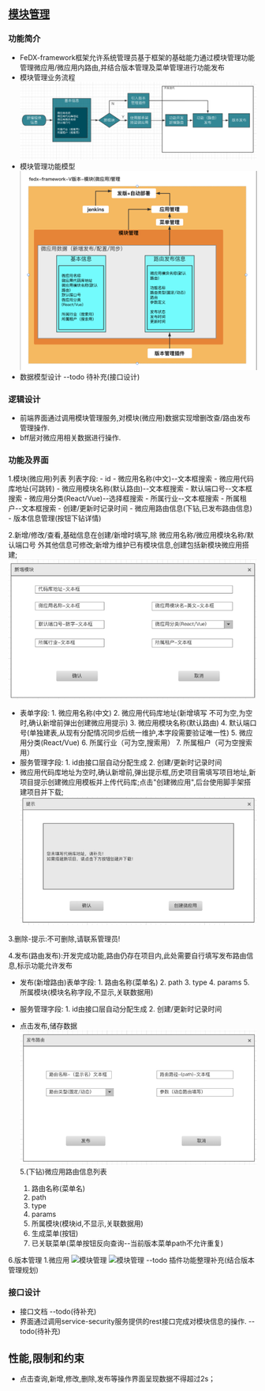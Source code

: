 ## [模块管理]()

### **功能简介**

- FeDX-framework框架允许系统管理员基于框架的基础能力通过模块管理功能管理微应用/微应用内路由,并结合版本管理及菜单管理进行功能发布
- 模块管理业务流程
  ![模块管理业务流程](../images/modules/模块管理流程.png)
- 模块管理功能模型
  ![模块管理功能模型](../images/modules/模块管理功能模型.png)
- 数据模型设计
--todo 待补充(接口设计)

### **逻辑设计**

- 前端界面通过调用模块管理服务,对模块(微应用)数据实现增删改查/路由发布管理操作.
- bff层对微应用相关数据进行操作.

### **功能及界面**

1.模块(微应用)列表
  列表字段:
    - id
    - 微应用名称(中文)--文本框搜索
    - 微应用代码库地址(可跳转)
    - 微应用模块名称(默认路由)--文本框搜索
    - 默认端口号--文本框搜索
    - 微应用分类(React/Vue)--选择框搜索
    - 所属行业--文本框搜索
    - 所属租户--文本框搜索
    - 创建/更新时记录时间
    - 微应用路由信息(下钻,已发布路由信息)
    - 版本信息管理(按钮下钻详情)

2.新增/修改/查看,基础信息在创建/新增时填写,除 微应用名称/微应用模块名称/默认端口号 外其他信息可修改;新增为维护已有模块信息,创建包括新模块微应用搭建;
  ![模块管理](../images/modules/模块管理新增.png)

- 表单字段:
        1. 微应用名称(中文)
        2. 微应用代码库地址(新增填写 不可为空,为空时,确认新增前弹出创建微应用提示)
        3. 微应用模块名称(默认路由)
        4. 默认端口号(单独建表,从现有分配情况同步后统一维护,本字段需要验证唯一性)
        5. 微应用分类(React/Vue)
        6. 所属行业（可为空,搜索用）
        7. 所属租户（可为空搜索用）
- 服务管理字段:
        1. id由接口层自动分配生成
        2. 创建/更新时记录时间
- 微应用代码库地址为空时,确认新增前,弹出提示框,历史项目需填写项目地址,新项目提示创建微应用模板并上传代码库;点击"创建微应用",后台使用脚手架搭建项目并下载;
    ![模块管理](../images/modules/模块管理新增提示.png)

3.删除-提示:不可删除,请联系管理员!

4.发布(路由发布):开发完成功能,路由仍存在项目内,此处需要自行填写发布路由信息,标示功能允许发布

- 发布(新增路由)表单字段:
        1. 路由名称(菜单名)
        2. path
        3. type
        4. params
        5. 所属模块(模块名称字段,不显示,关联数据用)
- 服务管理字段:
      1. id由接口层自动分配生成
      2. 创建/更新时记录时间
- 点击发布,储存数据
  ![模块管理](../images/modules/模块管理路由发布.png)
5.(下钻)微应用路由信息列表

  1. 路由名称(菜单名)
  2. path
  3. type
  4. params
  5. 所属模块(模块id,不显示,关联数据用)
  6. 生成菜单(按钮)
  7. 已关联菜单(菜单按钮反向查询--当前版本菜单path不允许重复)

6.版本管理
  1.微应用
  ![模块管理](../images/modules/模块管理-版本更新提示.jpg)
  ![模块管理](../images/modules/模块管理-版本更新信息.jpg)
--todo 插件功能整理补充(结合版本管理规划)

### **接口设计**

- 接口文档
  --todo(待补充)
- 界面通过调用service-security服务提供的rest接口完成对模块信息的操作.
  --todo(待补充)

## **性能,限制和约束**

- 点击查询,新增,修改,删除,发布等操作界面呈现数据不得超过2s；
